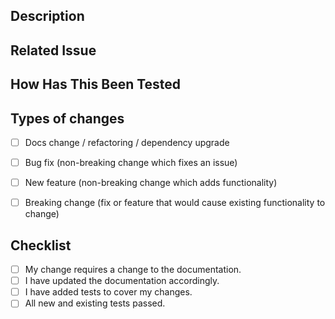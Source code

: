 ## Description
<!--- Describe your changes in detail -->
<!--- Why is this change required? What problem does it solve? -->


## Related Issue
<!--- If suggesting a new feature or change, please discuss it in an issue first -->
<!--- If fixing a bug, there should be an issue describing it with steps to reproduce -->
<!--- Please link to the issue here: -->


## How Has This Been Tested
<!--- Please describe in detail how you tested your changes. -->
<!--- Include details of your testing environment, and the tests you ran to -->
<!--- see how your change affects other areas of the code, etc. -->


## Types of changes
<!--- What types of changes does your code introduce? Put an `x` in all the boxes that apply: -->

* [ ] Docs change / refactoring / dependency upgrade
* [ ] Bug fix (non-breaking change which fixes an issue)
* [ ] New feature (non-breaking change which adds functionality)
* [ ] Breaking change (fix or feature that would cause existing functionality to change)


## Checklist
<!--- Go over all the following points, and put an `x` in all the boxes that apply. -->
<!--- If you're unsure about any of these, don't hesitate to ask. We're here to help! -->

* [ ] My change requires a change to the documentation.
* [ ] I have updated the documentation accordingly.
* [ ] I have added tests to cover my changes.
* [ ] All new and existing tests passed.
